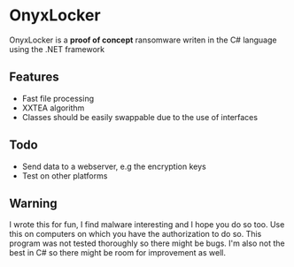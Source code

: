 # OnyxLocker
OnyxLocker is a **proof of concept** ransomware writen in the C# language using the .NET framework

## Features
* Fast file processing
* XXTEA algorithm
* Classes should be easily swappable due to the use of interfaces

## Todo
* Send data to a webserver, e.g the encryption keys
* Test on other platforms

## Warning
I wrote this for fun, I find malware interesting and I hope you do so too. Use this on computers on which you have the authorization to do so.
This program was not tested thoroughly so there might be bugs. I'm also not the best in C# so there might be room for improvement as well.